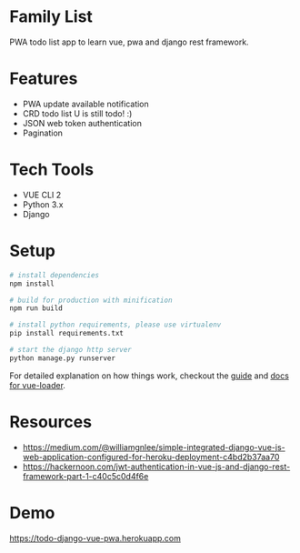 # Family List

PWA todo list app to learn vue, pwa and django rest framework.

# Features
- PWA update available notification
- CRD todo list U is still todo! :)
- JSON web token authentication
- Pagination

# Tech Tools
- VUE CLI 2
- Python 3.x
- Django

# Setup

``` bash
# install dependencies
npm install

# build for production with minification
npm run build

# install python requirements, please use virtualenv
pip install requirements.txt

# start the django http server
python manage.py runserver
```

For detailed explanation on how things work, checkout the [guide](http://vuejs-templates.github.io/webpack/) and [docs for vue-loader](http://vuejs.github.io/vue-loader).

# Resources
- https://medium.com/@williamgnlee/simple-integrated-django-vue-js-web-application-configured-for-heroku-deployment-c4bd2b37aa70
- https://hackernoon.com/jwt-authentication-in-vue-js-and-django-rest-framework-part-1-c40c5c0d4f6e

# Demo
https://todo-django-vue-pwa.herokuapp.com
